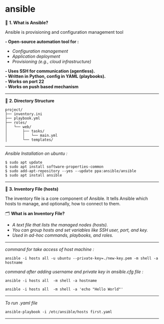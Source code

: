 # ansible

📌 **1. What is Ansible?**

Ansible is provisioning and configuration management tool  <br>

**- Open-source automation tool for :**  <br>
 - *Configuration management*  <br>
 - *Application deployment*  <br>
 - *Provisioning (e.g., cloud infrastructure)*  <br>

**- Uses SSH for communication (agentless).**  <br>
**- Written in Python, config in YAML (playbooks).**  <br>
**- Works on port 22** <br>
**- Works on push based mechanism**  <br>

<hr>

📂 **2. Directory Structure**  <br>

```ssh
project/
├── inventory.ini
├── playbook.yml
├── roles/
│   └── web/
│       ├── tasks/
│       │   └── main.yml
│       └── templates/
```

<hr>

*Ansible Installation on ubuntu :*

```ssh
$ sudo apt update
$ sudo apt install software-properties-common
$ sudo add-apt-repository --yes --update ppa:ansible/ansible
$ sudo apt install ansible
```

<hr>

📄 **3. Inventory File (hosts)**  <br>

The inventory file is a core component of Ansible. It tells Ansible which hosts to manage, and optionally, how to connect to them.  <br>

🗂️ **What is an Inventory File?**  <br>
 - *A text file that lists the managed nodes (hosts).*  <br>
 - *You can group hosts and set variables like SSH user, port, and key.*  <br>
 - *Used in ad-hoc commands, playbooks, and roles.*  <br>

<hr>

*command for take access of host machine :*

```ssh
ansible -i hosts all -u ubuntu --private-key=./new-key.pem -m shell -a hostname
```

*command after adding username and private key in ansible.cfg file :*

```ssh
ansible -i hosts all  -m shell -a hostname
```

```ssh
ansible -i hosts all  -m shell -a 'echo "Hello World"'
```

<hr>

*To run .yaml file*

```ssh
ansible-playbook -i /etc/ansible/hosts first.yaml
```

<hr>
